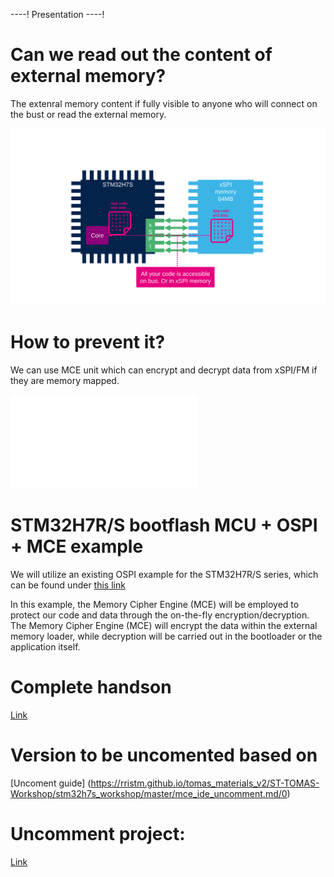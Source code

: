 ----!
Presentation
----!

# Can we read out the content of external memory?

The extenral memory content if fully visible to anyone who will connect on the bust or read the external memory. 

![](./img/Slide49.svg)

# How to prevent it?

We can use MCE unit which can encrypt and decrypt data from xSPI/FM if they are memory mapped. 

![](./img/mce.json)

# STM32H7R/S bootflash MCU + OSPI + MCE example

We will utilize an existing OSPI example for the STM32H7R/S series, which can be found under
[this link](https://github.com/ST-TOMAS-Examples-ExtMem)


In this example, the Memory Cipher Engine (MCE) will be employed to protect our code and data through the on-the-fly encryption/decryption. 
The Memory Cipher Engine (MCE) will encrypt the data within the external memory loader, while decryption will be carried out in the bootloader or the application itself.

# Complete handson

[Link](https://github.com/ST-TOMAS-Examples-ExtMem/stm32h7rs_ospi_mce)

# Version to be uncomented based on 

[Uncoment guide] (https://rristm.github.io/tomas_materials_v2/ST-TOMAS-Workshop/stm32h7s_workshop/master/mce_ide_uncomment.md/0)

# Uncomment project: 

[Link](https://github.com/ST-TOMAS-Examples-ExtMem/stm32h7rs_ospi_mce/releases)